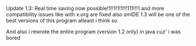 Update 1.3:
Real time saving now possible!1!!1!1!1!!!111!!!1
and more compatibility issues like with x.org are fixed
also smIDE 1.3 will be one of the best versions of this program atleast i think so

And also i rewrote the entire program (version 1.2 only) in java cuz' i was bored
